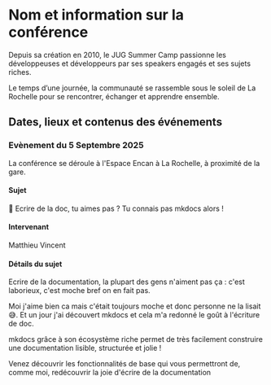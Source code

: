 # Nom et information sur la conférence
Depuis sa création en 2010, le JUG Summer Camp passionne les développeuses et développeurs par ses speakers engagés et ses sujets riches.

Le temps d’une journée, la communauté se rassemble sous le soleil de La Rochelle pour se rencontrer, échanger et apprendre ensemble.

## Dates, lieux et contenus des événements

### Evènement du 5 Septembre 2025
La conférence se déroule à l'Espace Encan à La Rochelle, à proximité de la gare.

#### Sujet
📜 Ecrire de la doc, tu aimes pas ? Tu connais pas mkdocs alors !

#### Intervenant
Matthieu Vincent

#### Détails du sujet
Ecrire de la documentation, la plupart des gens n'aiment pas ça : c'est laborieux, c'est moche bref on en fait pas.

Moi j'aime bien ca mais c'était toujours moche et donc personne ne la lisait 😅. Et un jour j'ai découvert mkdocs et cela m'a redonné le goût à l'écriture de doc.

mkdocs grâce à son écosystème riche permet de très facilement construire une documentation lisible, structurée et jolie !

Venez découvrir les fonctionnalités de base qui vous permettront de, comme moi, redécouvrir la joie d'écrire de la documentation